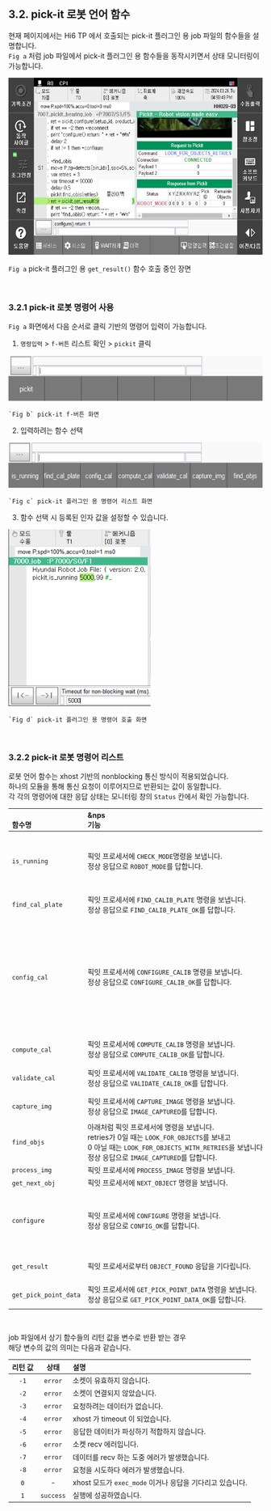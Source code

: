 ﻿## 3.2. pick-it 로봇 언어 함수

현재 페이지에서는 Hi6 TP 에서 호출되는 pick-it 플러그인 용 job 파일의 함수들을 설명합니다.  
`Fig a` 처럼 job 파일에서 pick-it 플러그인 용 함수들을 동작시키면서 상태 모니터링이 가능합니다.  


<img src="../../_assets/01_panel.png" height=350hv> 

`Fig a` pick-it 플러그인 용 `get_result()` 함수 호출 중인 장면


<br>

### 3.2.1 pick-it 로봇 명령어 사용

`Fig a` 화면에서 다음 순서로 클릭 기반의 명령어 입력이 가능합니다.  

1. `명령입력` > `f-버튼` 리스트 확인 > `pickit` 클릭  
<img src="../../_assets/05_pickit_cmd_1.png" height=90hv> 

    `Fig b` pick-it f-버튼 화면

2. 입력하려는 함수 선택  
<img src="../../_assets/06_pickit_cmd_2.png" height=90hv> 

    `Fig c` pick-it 플러그인 용 명령어 리스트 화면

3. 함수 선택 시 등록된 인자 값을 설정할 수 있습니다.  
<img src="../../_assets/07_pickit_cmd_3.png" height=350hv>   

    `Fig d` pick-it 플러그인 용 명령어 호출 화면

<br>

### 3.2.2 pick-it 로봇 명령어 리스트

로봇 언어 함수는 xhost 기반의 nonblocking 통신 방식이 적용되었습니다.  
하나의 모듈을 통해 통신 요청이 이루어지므로 반환되는 값이 동일합니다.  
각 각의 명령어에 대한 응답 상태는 모니터링 창의 `Status` 칸에서 확인 가능합니다.

|<br>함수명|&nps&nbsp;&nbsp;&nbsp;&nbsp;&nbsp;&nbsp;&nbsp;&nbsp;&nbsp;&nbsp;&nbsp;&nbsp;&nbsp;&nbsp;&nbsp;&nbsp;&nbsp;&nbsp;&nbsp;&nbsp;&nbsp;&nbsp;&nbsp;&nbsp;&nbsp;&nbsp;&nbsp;&nbsp;&nbsp;&nbsp;&nbsp;&nbsp;&nbsp;&nbsp;&nbsp;&nbsp;&nbsp;&nbsp;&nbsp;&nbsp;&nbsp;&nbsp;&nbsp;&nbsp;&nbsp;&nbsp;&nbsp;&nbsp;&nbsp;&nbsp;&nbsp;&nbsp;&nbsp;&nbsp;&nbsp;&nbsp;&nbsp;&nbsp;&nbsp;&nbsp;&nbsp;&nbsp;&nbsp;&nbsp;&nbsp;&nbsp;&nbsp;&nbsp;&nbsp;&nbsp;&nbsp;&nbsp;&nbsp;&nbsp;&nbsp;&nbsp;&nbsp;&nbsp;&nbsp;&nbsp;&nbsp;&nbsp;&nbsp;&nbsp;&nbsp;&nbsp;&nbsp;&nbsp;&nbsp;&nbsp;&nbsp;&nbsp;&nbsp;&nbsp;&nbsp;<br>기능|<br>인자|
|:---|:---|:---|
|`is_running`|픽잇 프로세서에 `CHECK_MODE`명령을 보냅니다.<br>정상 응답으로 `ROBOT_MODE`를 답합니다. |`1st`) timeout (= 제한시간) <br>`2nd`) addr_on_timeout (= 타임아웃 시 분기 주소)|
|`find_cal_plate`|픽잇 프로세서에 `FIND_CALIB_PLATE` 명령을 보냅니다.<br> 정상 응답으로 `FIND_CALIB_PLATE_OK`를 답합니다.|`1st`) timeout<br>`2nd`) addr_on_timeout|
|`config_cal`|픽잇 프로세서에 `CONFIGURE_CALIB` 명령을 보냅니다.<br>정상 응답으로 `CONFIGURE_CALIB_OK`를 답합니다.|`1st`) method(= 캘리브레이션 방법) <br> &rightarrow; 단일포즈) 0, 다중포즈) 1<br>`2nd`) camera_mount(= 카메라 위치)<br>&rightarrow; 로봇에 부착) 1, 그 외) 0 <br>`3rd`) timeout<br>`4th`) addr_on_timeout<br>|
|`compute_cal`|픽잇 프로세서에 `COMPUTE_CALIB` 명령을 보냅니다.<br>정상 응답으로 `COMPUTE_CALIB_OK`를 답합니다.|`1st`) timeout<br>`2nd`) addr_on_timeout|
|`validate_cal`|픽잇 프로세서에 `VALIDATE_CALIB` 명령을 보냅니다.<br>정상 응답으로 `VALIDATE_CALIB_OK`를 답합니다.|`1st`) timeout<br>`2nd`) addr_on_timeout|
|`capture_img`|픽잇 프로세서에 `CAPTURE_IMAGE` 명령을 보냅니다.<br>정상 응답으로 `IMAGE_CAPTURED`를 답합니다.|`1st`) timeout<br>`2nd`) addr_on_timeout|
|`find_objs`|아래처럼 픽잇 프로세서에 명령을 보냅니다.<br>retries가 0일 때는 `LOOK_FOR_OBJECTS`를 보내고<br>0 아닐 때는 `LOOK_FOR_OBJECTS_WITH_RETRIES`을 보냅니다.<br>정상 응답으로 `IMAGE_CAPTURED`를 답합니다.|`1st`) retries(= 반복 횟수)|
|`process_img`|픽잇 프로세서에 `PROCESS_IMAGE` 명령을 보냅니다.| - |
|`get_next_obj`|픽잇 프로세서에 `NEXT_OBJECT` 명령을 보냅니다.| - |
|`configure`|픽잇 프로세서에 `CONFIGURE` 명령을 보냅니다.<br>정상 응답으로 `CONFIG_OK`를 답합니다.|`1st`) setup_id(1 ~ 500)<br>`2nd`) Product file No(1 ~ 500)<br>`3rd`) timeout<br>`4th`) addr_on_timeout|
|`get_result`|픽잇 프로세서로부터 `OBJECT_FOUND` 응답을 기다립니다. |`1st`) timeout<br>`2nd`) addr_on_timeout|
|`get_pick_point_data`|픽잇 프로세서에 `GET_PICK_POINT_DATA` 명령을 보냅니다.<br>정상 응답으로 `GET_PICK_POINT_DATA_OK`를 답합니다.|`1st`) timeout<br>`2nd`) addr_on_timeout|

<br>

job 파일에서 상기 함수들의 리턴 값을 변수로 반환 받는 경우  
해당 변수의 값의 의미는 다음과 같습니다.

|리턴 값|상태|설명|
|:---:|:---:|:---|
|`-1`| `error`| 소켓이 유효하지 않습니다.                 |
|`-2`| `error`| 소켓이 연결되지 않았습니다.               |
|`-3`| `error`| 요청하려는 데이터가 없습니다.             |
|`-4`| `error`| xhost 가 timeout 이 되었습니다.         |
|`-5`| `error`| 응답한 데이터가 파싱하기 적합하지 않습니다. |
|`-6`| `error`| 소켓 recv 에러입니다.                   |
|`-7`| `error`| 데이터를 recv 하는 도중 에러가 발생했습니다.|
|`-8`| `error`| 요청을 시도하다 에러가 발생했습니다.       |
| `0`| - |xhost 모드가 `exec_mode` 이거나 응답을 기다리고 있습니다.|
| `1`| `success`| 실행에 성공하였습니다.|